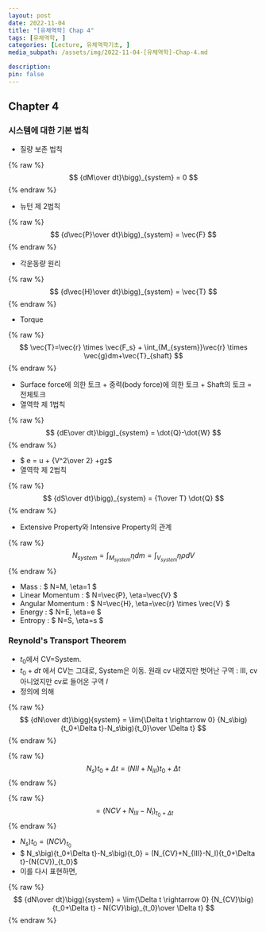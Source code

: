 ```yaml
---
layout: post
date: 2022-11-04
title: "[유체역학] Chap 4"
tags: [유체역학, ]
categories: [Lecture, 유체역학기초, ]
media_subpath: /assets/img/2022-11-04-[유체역학]-Chap-4.md

description:  
pin: false
---
```



## Chapter 4


### 시스템에 대한 기본 법칙

- 질량 보존 법칙

{% raw %}
$$
{dM\over dt}\bigg)_{system} = 0
$$
{% endraw %}

- 뉴턴 제 2법칙

{% raw %}
$$
{d\vec{P}\over dt}\bigg)_{system} = \vec{F}
$$
{% endraw %}

- 각운동량 원리

{% raw %}
$$
{d\vec{H}\over dt}\bigg)_{system} = \vec{T}
$$
{% endraw %}

- Torque

{% raw %}
$$
\vec{T}=\vec{r} \times \vec{F_s} + \int_{M_{system}}\vec{r} \times \vec{g}dm+\vec{T}_{shaft}
$$
{% endraw %}

- Surface force에 의한 토크 + 중력(body force)에 의한 토크 + Shaft의 토크 = 전체토크
- 열역학 제 1법칙

{% raw %}
$$
{dE\over dt}\bigg)_{system} = \dot{Q}-\dot{W}
$$
{% endraw %}

- $ e = u + {V^2\over 2} +gz$
- 열역학 제 2법칙

{% raw %}
$$
{dS\over dt}\bigg)_{system} = {1\over T} \dot{Q}
$$
{% endraw %}

- Extensive Property와 Intensive Property의 관계

{% raw %}
$$
N_{system} = \int_{M_{system}}\eta dm = \int_{V_{system}} \eta \rho dV
$$
{% endraw %}

- Mass : $ N=M, \eta=1 $
- Linear Momentum : $ N=\vec{P}, \eta=\vec{V} $
- Angular Momentum : $ N=\vec{H}, \eta=\vec{r} \times \vec{V} $
- Energy : $ N=E, \eta=e $
- Entropy : $ N=S, \eta=s $

### Reynold's Transport Theorem

- $t_0$에서 CV=System.
- $t_0+dt$ 에서 CV는 그대로, System은 이동. 원래 cv 내였지만 벗어난 구역 : III, cv 아니었지만 cv로 들어온 구역 $I$
- 정의에 의해

{% raw %}
$$
{dN\over dt}\bigg){system} = \lim{\Delta t \rightarrow 0} {N_s\big){t_0+\Delta t}-N_s\big){t_0}\over \Delta t}
$$
{% endraw %}


{% raw %}
$$
N_s\big){t_0+\Delta t}=(N{II}+N_{III}){t_0+\Delta t}
$$
{% endraw %}


{% raw %}
$$
=(N{CV}+N_{III}-N_I)_{t_0+\Delta t}
$$
{% endraw %}

- $N_s\big){t_0}=(N{CV})_{t_0}$
- $ N_s\big){t_0+\Delta t}-N_s\big){t_0} = (N_{CV}+N_{III}-N_I){t_0+\Delta t}-(N{CV})_{t_0}$
- 이를 다시 표현하면,

{% raw %}
$$
{dN\over dt}\bigg){system} = \lim{\Delta t \rightarrow 0} {N_{CV}\big){t_0+\Delta t} - N{CV}\big)_{t_0}\over \Delta t}
$$
{% endraw %}



<script>
  window.MathJax = {
    tex: {
      macros: {
        R: "\\mathbb{R}",
        N: "\\mathbb{N}",
        Z: "\\mathbb{Z}",
        Q: "\\mathbb{Q}",
        C: "\\mathbb{C}",
        proj: "\\operatorname{proj}",
        rank: "\\operatorname{rank}",
        im: "\\operatorname{im}",
        dom: "\\operatorname{dom}",
        codom: "\\operatorname{codom}",
        argmax: "\\operatorname*{arg\,max}",
        argmin: "\\operatorname*{arg\,min}"
      },
      tags: "ams",
      strict: false, 
      inlineMath: [["$", "$"], ["\\(", "\\)"]],
      displayMath: [["$$", "$$"], ["\\[", "\\]"]]
    },
    options: {
      skipHtmlTags: ["script", "noscript", "style", "textarea", "pre"]
    }
  };
</script>
<script async src="https://cdn.jsdelivr.net/npm/mathjax@3/es5/tex-mml-chtml.js"></script>
